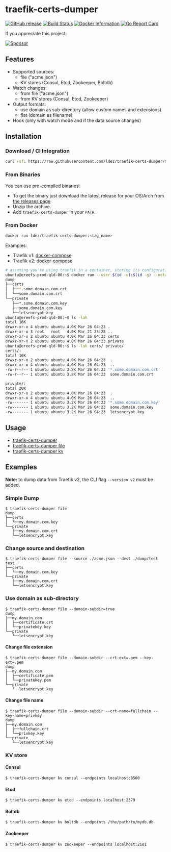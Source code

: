 # traefik-certs-dumper

[![GitHub release](https://img.shields.io/github/release/ldez/traefik-certs-dumper.svg)](https://github.com/ldez/traefik-certs-dumper/releases/latest)
[![Build Status](https://github.com/ldez/traefik-certs-dumper/workflows/Main/badge.svg?branch=master)](https://github.com/ldez/traefik-certs-dumper/actions)
[![Docker Information](https://images.microbadger.com/badges/image/ldez/traefik-certs-dumper.svg)](https://hub.docker.com/r/ldez/traefik-certs-dumper/)
[![Go Report Card](https://goreportcard.com/badge/github.com/ldez/traefik-certs-dumper)](https://goreportcard.com/report/github.com/ldez/traefik-certs-dumper)

If you appreciate this project:

[![Sponsor](https://img.shields.io/badge/Sponsor%20me-%E2%9D%A4%EF%B8%8F-pink)](https://github.com/sponsors/ldez)

## Features

- Supported sources:
    - file ("acme.json")
    - KV stores (Consul, Etcd, Zookeeper, Boltdb)
- Watch changes:
    - from file ("acme.json")
    - from KV stores (Consul, Etcd, Zookeeper)
- Output formats:
    - use domain as sub-directory (allow custom names and extensions)
    - flat (domain as filename)
- Hook (only with watch mode and if the data source changes)

## Installation

### Download / CI Integration

```bash
curl -sfL https://raw.githubusercontent.com/ldez/traefik-certs-dumper/master/godownloader.sh | bash -s -- -b $(go env GOPATH)/bin v2.7.4
```

<!--
To generate the script:

```bash
godownloader --repo=ldez/traefik-certs-dumper -o godownloader.sh

# or

godownloader --repo=ldez/traefik-certs-dumper > godownloader.sh
```
-->

### From Binaries

You can use pre-compiled binaries:

* To get the binary just download the latest release for your OS/Arch from [the releases page](https://github.com/ldez/traefik-certs-dumper/releases/)
* Unzip the archive.
* Add `traefik-certs-dumper` in your `PATH`.

### From Docker

```bash
docker run ldez/traefik-certs-dumper:<tag_name>
```

Examples:

- Traefik v1: [docker-compose](docs/docker-compose-traefik-v1.yml)
- Traefik v2: [docker-compose](docs/docker-compose-traefik-v2.yml)

```bash
# assuming you're using traefik in a container, storing its configuration in consul
ubuntu@ereefs-prod-qld-00:~$ docker run --user $(id -u):$(id -g) --network consul_consul -v $(pwd)/dump/:/dump ldez/traefik-certs-dumper kv consul --endpoints consul.cluster:8500
dump
├──certs
│  ├──*.some.domain.com.crt
│  └──some.domain.com.crt
└──private
   ├──*.some.domain.com.key
   ├──some.domain.com.key
   └──letsencrypt.key
ubuntu@ereefs-prod-qld-00:~$ ls -lah
total 16K
drwxr-xr-x 4 ubuntu ubuntu 4.0K Mar 26 04:23 .
drwxr-xr-x 3 root   root   4.0K Mar 21 23:28 ..
drwxr-xr-x 2 ubuntu ubuntu 4.0K Mar 26 04:23 certs
drwxr-xr-x 2 ubuntu ubuntu 4.0K Mar 26 04:23 private
ubuntu@ereefs-prod-qld-00:~$ ls -lah certs/ private/
certs/:
total 16K
drwxr-xr-x 2 ubuntu ubuntu 4.0K Mar 26 04:23  .
drwxr-xr-x 4 ubuntu ubuntu 4.0K Mar 26 04:23  ..
-rw-r--r-- 1 ubuntu ubuntu 3.8K Mar 26 04:23 '*.some.domain.com.crt'
-rw-r--r-- 1 ubuntu ubuntu 3.8K Mar 26 04:23  some.domain.com.crt

private/:
total 20K
drwxr-xr-x 2 ubuntu ubuntu 4.0K Mar 26 04:23  .
drwxr-xr-x 4 ubuntu ubuntu 4.0K Mar 26 04:23  ..
-rw------- 1 ubuntu ubuntu 3.2K Mar 26 04:23 '*.some.domain.com.key'
-rw------- 1 ubuntu ubuntu 3.2K Mar 26 04:23  some.domain.com.key
-rw------- 1 ubuntu ubuntu 3.2K Mar 26 04:23  letsencrypt.key
```

## Usage

- [traefik-certs-dumper](docs/traefik-certs-dumper.md)
- [traefik-certs-dumper file](docs/traefik-certs-dumper_file.md)
- [traefik-certs-dumper kv](docs/traefik-certs-dumper_kv.md)

## Examples

**Note:** to dump data from Traefik v2, the CLI flag `--version v2` must be added.

### Simple Dump

```console
$ traefik-certs-dumper file
dump
├──certs
│  └──my.domain.com.key
└──private
   ├──my.domain.com.crt
   └──letsencrypt.key
```

### Change source and destination

```console
$ traefik-certs-dumper file --source ./acme.json --dest ./dump/test
test
├──certs
│  └──my.domain.com.key
└──private
   ├──my.domain.com.crt
   └──letsencrypt.key
```

### Use domain as sub-directory

```console
$ traefik-certs-dumper file --domain-subdir=true
dump
├──my.domain.com
│  ├──certificate.crt
│  └──privatekey.key
└──private
   └──letsencrypt.key
```

#### Change file extension

```console
$ traefik-certs-dumper file --domain-subdir --crt-ext=.pem --key-ext=.pem
dump
├──my.domain.com
│  ├──certificate.pem
│  └──privatekey.pem
└──private
   └──letsencrypt.key
```

#### Change file name

```console
$ traefik-certs-dumper file --domain-subdir --crt-name=fullchain --key-name=privkey
dump
├──my.domain.com
│  ├──fullchain.crt
│  └──privkey.key
└──private
   └──letsencrypt.key
```

### KV store

#### Consul

```console
$ traefik-certs-dumper kv consul --endpoints localhost:8500
```

#### Etcd

```console
$ traefik-certs-dumper kv etcd --endpoints localhost:2379
```

#### Boltdb

```console
$ traefik-certs-dumper kv boltdb --endpoints /the/path/to/mydb.db
```

#### Zookeeper

```console
$ traefik-certs-dumper kv zookeeper --endpoints localhost:2181
```
